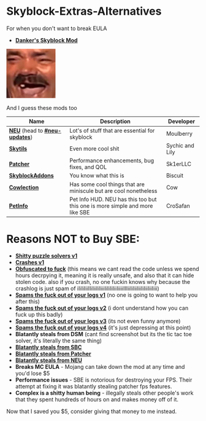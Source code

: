 # Skyblock-Extras-Alternatives
For when you don't want to break EULA

- [**Danker's Skyblock Mod**](https://github.com/bowser0000/SkyblockMod/releases)

![](kekw/kekw.png)

And I guess these mods too

| Name | Description | Developer |
| --- | --- | --- |
| [**NEU**](https://discord.gg/moulberry) (head to [**#neu-updates**](https://canary.discord.com/channels/516977525906341928/693586404256645231/825149965336182784)) | Lot's of stuff that are essential for skyblock | Moulberry |
| [**Skytils**](https://github.com/Skytils/SkytilsMod/releases) | Even more cool shit | Sychic and Lily |
| [**Patcher**](https://sk1er.club/mods/patcher) | Performance enhancements, bug fixes, and QOL | Sk1erLLC |
| [**SkyblockAddons**](https://biscuit.codes/mods/skyblockaddons/downloadversion/?v=1.5.5) | You know what this is | Biscuit |
| [**Cowlection**](https://github.com/cow-mc/Cowlection/releases) | Has some cool things that are miniscule but are cool nonetheless | Cow |
| [**PetInfo**](https://github.com/CroSafan/PetInfo/releases/) | Pet Info HUD. NEU has this too but this one is more simple and more like SBE | CroSafan |

# Reasons NOT to Buy SBE:
- [**Shitty puzzle solvers v1**](https://imgur.com/a/2xcDUBN)
- [**Crashes v1**](https://imgur.com/a/nXh749Y)
- [**Obfuscated to fuck**](https://imgur.com/a/41aSbvw) (this means we cant read the code unless we spend hours decrpying it, meaning it is really unsafe, and also that it can hide stolen code. also if you crash, no one fuckin knows why because the crashlog is just spam of iIiIiIiiIIiIiiIiIiiiIiIiIiIiiIiiiiIIIiiIiIiiIiiIiIiiIiiIiii)
- [**Spams the fuck out of your logs v1**](https://imgur.com/a/zanoqTA) (no one is going to want to help you after this)
- [**Spams the fuck out of your logs v2**](https://imgur.com/a/xQm7jeN) (i dont understand how you can fuck up this badly)
- [**Spams the fuck out of your logs v3**](https://imgur.com/a/tFODSqR) (its not even funny anymore)
- [**Spams the fuck out of your logs v4**](https://imgur.com/a/ZqTvjuf) (it's just depressing at this point)
- **Blatantly steals from DSM** (cant find screenshot but its the tic tac toe solver, it's literally the same thing)
- [**Blatantly steals from SBC**](https://imgur.com/a/TpkgDGU)
- [**Blatantly steals from Patcher**](https://imgur.com/a/rjNF5aT)
- [**Blatantly steals from NEU**](https://imgur.com/a/wqA6KZA)
- **Breaks MC EULA** - Mojang can take down the mod at any time and you'd lose $5
- **Performance issues** - SBE is notorious for destroying your FPS. Their attempt at fixing it was blatantly stealing patcher fps features.
- **Complex is a shitty human being** - illegally steals other people's work that they spent hundreds of hours on and makes money off of it.

Now that I saved you $5, consider giving that money to me instead.
